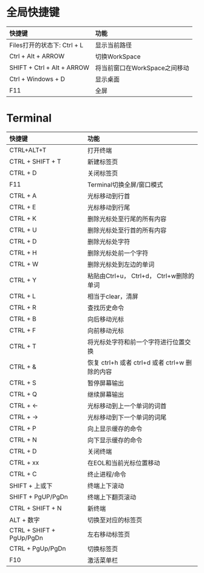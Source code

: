 # 全局快捷键 #

| 快捷键        | 功能           |
| :------------- |:-------------|
| Files打开的状态下: Ctrl + L |      显示当前路径|
| Ctrl + Alt + ARROW    |          切换WorkSpace|
|SHIFT + Ctrl + Alt + ARROW  |    将当前窗口在WorkSpace之间移动|
|Ctrl + Windows + D        |      显示桌面|
|F11      |        全屏|


# Terminal #

| 快捷键        | 功能           |
| :------------- |:-------------|
| CTRL+ALT+T      | 打开终端 |
| CTRL + SHIFT + T      | 新建标签页      |
| CTRL + D | 关闭标签页      |
| F11 | Terminal切换全屏/窗口模式      |
| CTRL + A | 光标移动到行首 |
| CTRL + E | 光标移动到行尾 |
| CTRL + K | 删除光标处至行尾的所有内容 |
| CTRL + U | 删除光标处至行首的所有内容 |
| CTRL + D | 删除光标处字符 |
| CTRL + H | 删除光标处前一个字符 |
| CTRL + W | 删除光标处到左边的单词 |
| CTRL + Y | 粘贴由Ctrl+u， Ctrl+d， Ctrl+w删除的单词 |
| CTRL + L | 相当于clear，清屏 |
| CTRL + R | 查找历史命令 |
| CTRL + B | 向后移动光标 |
| CTRL + F | 向前移动光标 |
| CTRL + T | 将光标处字符和前一个字符进行位置交换 |
| CTRL + & | 恢复 ctrl+h 或者 ctrl+d 或者 ctrl+w 删除的内容 |
| CTRL + S | 暂停屏幕输出 |
| CTRL + Q | 继续屏幕输出 |
| CTRL + ← | 光标移动到上一个单词的词首 |
| CTRL + → | 光标移动到下一个单词的词尾 |
| CTRL + P | 向上显示缓存的命令 |
| CTRL + N | 向下显示缓存的命令 |
| CTRL + D | 关闭终端 |
| CTRL + xx | 在EOL和当前光标位置移动 |
| CTRL + C | 终止进程/命令 |
| SHIFT + 上或下 | 终端上下滚动 |
| SHIFT + PgUP/PgDn | 终端上下翻页滚动 |
| CTRL + SHIFT + N | 新终端 |
| ALT + 数字 | 切换至对应的标签页 |
| CTRL + SHIFT + PgUp/PgDn | 左右移动标签页 |
| CTRL + PgUp/PgDn | 切换标签页 |
| F10  | 激活菜单栏 |


